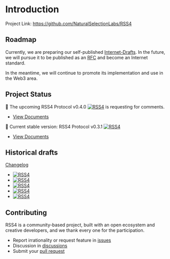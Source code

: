 # Introduction

Project Link: <https://github.com/NaturalSelectionLabs/RSS4>

## Roadmap

Currently, we are preparing our self-published [Internet-Drafts](https://www.ietf.org/how/ids/). In the future, we will pursue it to be published as an [RFC](https://www.ietf.org/standards/rfcs/) and become an Internet standard.

In the meantime, we will continue to promote its implementation and use in the Web3 area.

## Project Status

🔭 The upcoming RSS4 Protocol v0.4.0 [![RSS4](https://badge.rss3.workers.dev/?version=v0.4.0--rc.2)](./v0.4.0-rc.2.md) is requesting for comments.

- [View Documents](./v0.4.0-rc.2.html)

🔬 Current stable version: RSS4 Protocol v0.3.1 [![RSS4](https://badge.rss3.workers.dev/?version=v0.3.1)](./v0.3.1.md)

- [View Documents](./v0.3.1.md)

## Historical drafts

[Changelog](https://github.com/NaturalSelectionLabs/RSS4/blob/main/CHANGELOG.md)

- [![RSS4](https://badge.rss3.workers.dev/?version=v0.3.0)](./v0.3.0.md)
- [![RSS4](https://badge.rss3.workers.dev/?version=v0.2.0)](./v0.3.0.md)
- [![RSS4](https://badge.rss3.workers.dev/?version=v0.1.1)](./v0.3.0.md)
- [![RSS4](https://badge.rss3.workers.dev/?version=v0.1.0)](./v0.3.0.md)
- [![RSS4](https://badge.rss3.workers.dev/?version=v0.1.0--alpha.0)](./v0.3.0.md)

## Contributing

RSS4 is a community-based project, built with an open ecosystem and creative developers, and we thank every one for the participation.

- Report irrationality or request feature in [issues](https://github.com/NaturalSelectionLabs/RSS4/issues)
- Discussion in [discussions](https://github.com/NaturalSelectionLabs/RSS4/discussions)
- Submit your [pull request](https://github.com/NaturalSelectionLabs/RSS4/pulls)
